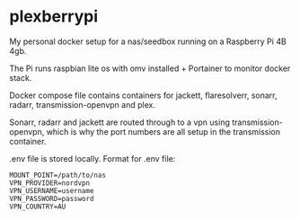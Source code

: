 # plexberrypi

My personal docker setup for a nas/seedbox running on a Raspberry Pi 4B 4gb.

The Pi runs raspbian lite os with omv installed + Portainer to monitor docker stack.

Docker compose file contains containers for jackett, flaresolverr, sonarr, radarr, transmission-openvpn and plex. 

Sonarr, radarr and jackett are routed through to a vpn using transmission-openvpn, which is why the port numbers are all setup in the transmission container.

.env file is stored locally. Format for .env file:

```
MOUNT_POINT=/path/to/nas  
VPN_PROVIDER=nordvpn  
VPN_USERNAME=username  
VPN_PASSWORD=password  
VPN_COUNTRY=AU  
```

